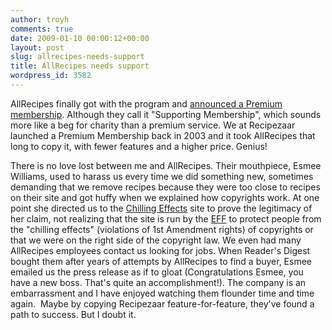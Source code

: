 ```yaml
---
author: troyh
comments: true
date: 2009-01-10 00:00:12+00:00
layout: post
slug: allrecipes-needs-support
title: AllRecipes needs support
wordpress_id: 3582
---
```


AllRecipes finally got with the program and [announced a Premium membership](http://allrecipes.com/features/more/supportingmembership/ComingSoon.aspx). Although they call it "Supporting Membership", which sounds more like a beg for charity than a premium service. We at Recipezaar launched a Premium Membership back in 2003 and it took AllRecipes that long to copy it, with fewer features and a higher price. Genius!

There is no love lost between me and AllRecipes. Their mouthpiece, Esmee Williams, used to harass us every time we did something new, sometimes demanding that we remove recipes because they were too close to recipes on their site and got huffy when we explained how copyrights work. At one point she directed us to the [Chilling Effects](http://www.chillingeffects.org/) site to prove the legitimacy of her claim, not realizing that the site is run by the [EFF](http://www.eff.org/) to protect people from the "chilling effects" (violations of 1st Amendment rights) of copyrights or that we were on the right side of the copyright law. We even had many AllRecipes employees contact us looking for jobs. When Reader's Digest bought them after years of attempts by AllRecipes to find a buyer, Esmee emailed us the press release as if to gloat (Congratulations Esmee, you have a new boss. That's quite an accomplishment!). The company is an embarrassment and I have enjoyed watching them flounder time and time again.  Maybe by copying Recipezaar feature-for-feature, they've found a path to success. But I doubt it.
